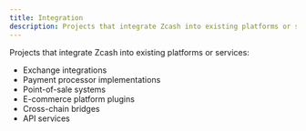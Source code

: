 ```yaml
---
title: Integration
description: Projects that integrate Zcash into existing platforms or services
---
```


Projects that integrate Zcash into existing platforms or services:
- Exchange integrations
- Payment processor implementations
- Point-of-sale systems
- E-commerce platform plugins
- Cross-chain bridges
- API services
